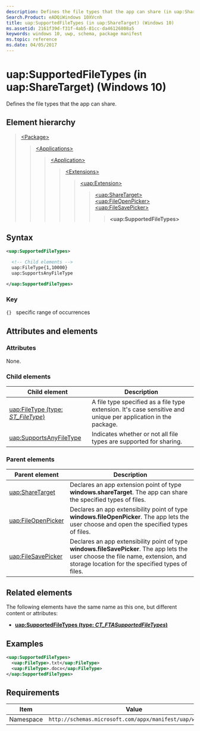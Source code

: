 ```yaml
---
description: Defines the file types that the app can share (in uap:ShareTarget).
Search.Product: eADQiWindows 10XVcnh
title: uap:SupportedFileTypes (in uap:ShareTarget) (Windows 10)
ms.assetid: 2161f39d-f31f-4ab5-81cc-da46126808a5
keywords: windows 10, uwp, schema, package manifest
ms.topic: reference
ms.date: 04/05/2017
---
```


# uap:SupportedFileTypes (in uap:ShareTarget) (Windows 10)

Defines the file types that the app can share.

## Element hierarchy

> [\<Package\>](element-package.md)
> > [\<Applications\>](element-applications.md)
> > > [\<Application\>](element-application.md)
> > > > [\<Extensions\>](element-extensions.md)
> > > > > [\<uap:Extension\>](element-uap-extension.md)
> > > > > > [\<uap:ShareTarget\>](element-uap-sharetarget.md)
> > > > > > [\<uap:FileOpenPicker\>](element-uap-fileopenpicker.md)
> > > > > > [\<uap:FileSavePicker\>](element-uap-filesavepicker.md)
> > > > > > > **\<uap:SupportedFileTypes\>**

## Syntax

```xml
<uap:SupportedFileTypes>

  <!-- Child elements -->
  uap:FileType{1,10000}
  uap:SupportsAnyFileType

</uap:SupportedFileTypes>
```

### Key

`{}`   specific range of occurrences

## Attributes and elements

### Attributes

None.

### Child elements

| Child element | Description |
|-|-|
| [uap:FileType (type: *ST_FileType*)](element-1-uap-filetype.md) | A file type specified as a file type extension. It's case sensitive and unique per application in the package. |
| [uap:SupportsAnyFileType](element-uap-supportsanyfiletype.md) | Indicates whether or not all file types are supported for sharing. |

### Parent elements

| Parent element | Description |
|-|-|
| [uap:ShareTarget](element-uap-sharetarget.md) | Declares an app extension point of type **windows.shareTarget**. The app can share the specified types of files. |
| [uap:FileOpenPicker](element-uap-fileopenpicker.md) | Declares an app extensibility point of type **windows.fileOpenPicker**. The app lets the user choose and open the specified types of files. |
| [uap:FileSavePicker](element-uap-filesavepicker.md) | Declares an app extensibility point of type **windows.fileSavePicker**. The app lets the user choose the file name, extension, and storage location for the specified types of files. |

## Related elements

The following elements have the same name as this one, but different content or attributes:

- **[uap:SupportedFileTypes (type: *CT_FTASupportedFileTypes*)](element-uap-supportedfiletypes.md)**

## Examples

```xml
<uap:SupportedFileTypes>
  <uap:FileType>.txt</uap:FileType>
  <uap:FileType>.docx</uap:FileType>
</uap:SupportedFileTypes>
```

## Requirements

| Item  | Value  |
|--|--|
| Namespace | `http://schemas.microsoft.com/appx/manifest/uap/windows10` |
